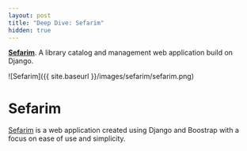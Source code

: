 ```yaml
---
layout: post
title: "Deep Dive: Sefarim"
hidden: true
---
```


[**Sefarim**](https://github.com/rafibayer/sefarim). A library catalog and management web application build on Django. 

![Sefarim]({{ site.baseurl }}/images/sefarim/sefarim.png)

# Sefarim
[Sefarim](https://github.com/rafibayer/sefarim) is a web application created using Django and Boostrap with a focus on ease of use and simplicity. 